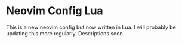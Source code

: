 # Neovim Config Lua

This is a new neovim config but now written in Lua. I will probably be updating this more regularly. Descriptions soon.
